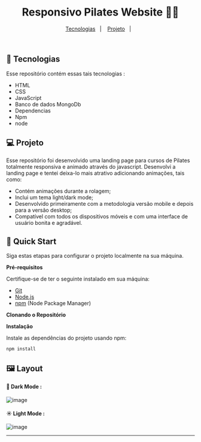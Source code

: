 <h1 align="center">Responsivo Pilates Website 🧘🪷</h1>

<p align="center">
  <a href="#-tecnologias">Tecnologias</a>&nbsp;&nbsp;&nbsp;|&nbsp;&nbsp;&nbsp;
  <a href="#-projeto">Projeto</a>&nbsp;&nbsp;&nbsp;|&nbsp;&nbsp;&nbsp;
</p>

<br>

## 🚀 Tecnologias

Esse repositório contém essas tais tecnologias :

- HTML
- CSS
- JavaScript
- Banco de dados MongoDb
- Dependencias 
- Npm
- node

## 💻 Projeto

Esse repositório foi desenvolvido uma landing page para cursos de Pilates totalmente responsiva e animado através do javascript. Desenvolvi a
landing page e tentei deixa-lo mais atrativo adicionando animações, tais como:

- Contém animações durante a rolagem;
- Inclui um tema light/dark mode;
- Desenvolvido primeiramente com a metodologia versão mobile e depois para a versão desktop;
- Compatível com todos os dispositivos móveis e com uma interface de usuário bonita e agradável.

## <a name="Início rápido">🤸 Quick Start</a>

Siga estas etapas para configurar o projeto localmente na sua máquina.

**Pré-requisitos**

Certifique-se de ter o seguinte instalado em sua máquina:

- [Git](https://git-scm.com/)
- [Node.js](https://nodejs.org/en)
- [npm](https://www.npmjs.com/) (Node Package Manager)

**Clonando o Repositório**

**Instalação**

Instale as dependências do projeto usando npm:

```bash
npm install
```

## 🖼️ Layout


#### 🌙 Dark Mode :
![image](https://github.com/Gui-hornig/pilates-website/assets/70981960/535305c3-9253-462d-8f42-8abe2bd4a7c9)


#### ☀️ Light Mode :
![image](https://github.com/Gui-hornig/pilates-website/assets/70981960/6b38fb09-aac0-4c1c-ace5-46b1117e3e28)










<hr>

